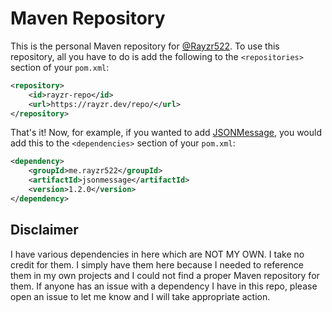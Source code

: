 # Maven Repository

This is the personal Maven repository for [@Rayzr522](https://github.com/Rayzr522). To use this repository, all you have to do is add the following to the `<repositories>` section of your `pom.xml`:

```xml
<repository>
    <id>rayzr-repo</id>
    <url>https://rayzr.dev/repo/</url>
</repository>
```

That's it! Now, for example, if you wanted to add [JSONMessage](https://github.com/Rayzr522/JSONMessage), you would add this to the `<dependencies>` section of your `pom.xml`:

```xml
<dependency>
    <groupId>me.rayzr522</groupId>
    <artifactId>jsonmessage</artifactId>
    <version>1.2.0</version>
</dependency>
```

## Disclaimer

I have various dependencies in here which are NOT MY OWN. I take no credit for them. I simply have them here because I needed to reference them in my own projects and I could not find a proper Maven repository for them. If anyone has an issue with a dependency I have in this repo, please open an issue to let me know and I will take appropriate action.
